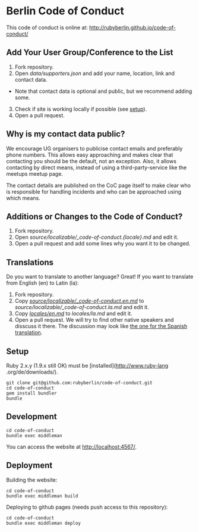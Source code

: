 Berlin Code of Conduct
======================

This code of conduct is online at: http://rubyberlin.github.io/code-of-conduct/

Add Your User Group/Conference to the List
------------------------------------------

1. Fork repository.
2. Open *data/supporters.json* and add your name, location, 
link and contact data.
  - Note that contact data is optional and public, but we recommend adding some.
3. Check if site is working locally if possible (see [setup](#setup)).
4. Open a pull request.

Why is my contact data public?
------------------------------

We encourage UG organisers to publicise contact emails and preferably phone numbers. This allows easy approaching and makes clear that contacting you should be the default, not an exception. Also, it allows contacting by direct means, instead of using a third-party-service like the meetups meetup page.

The contact details are published on the CoC page itself to make clear who is responsible for handling incidents and who can be approached using which means.

Additions or Changes to the Code of Conduct?
--------------------------------------------

1. Fork repository.
2. Open *source/localizable/_code-of-conduct.{locale}.md* and edit it.
3. Open a pull request and add some lines why you want it to be changed.


Translations
------------

Do you want to translate to another language? Great! If you want to translate from English (en) to Latin (la):

1. Fork repository.
2. Copy [*source/localizable/_code-of-conduct.en.md*](https://github.com/rubyberlin/code-of-conduct/blob/master/source/localizable/_code-of-conduct.en.md) to *source/localizable/_code-of-conduct.la.md* and edit it.
2. Copy [*locales/en.md*](https://github.com/rubyberlin/code-of-conduct/blob/master/locales/en.yml) to *locales/la.md* and edit it.
3. Open a pull request. We will try to find other native speakers and disscuss it there. The discussion may look like [the one for the Spanish translation](https://github.com/rubyberlin/code-of-conduct/pull/23).


Setup
-----

Ruby 2.x.y (1.9.x still OK) must be [installed](http://www.ruby-lang
.org/de/downloads/).

    git clone git@github.com:rubyberlin/code-of-conduct.git
    cd code-of-conduct
    gem install bundler
    bundle


Development
-----------

    cd code-of-conduct
    bundle exec middleman

You can access the website at <http://localhost:4567/>.


Deployment
----------

Building the website:

    cd code-of-conduct
    bundle exec middleman build

Deploying to github pages (needs push access to this repository):

    cd code-of-conduct
    bundle exec middleman deploy
